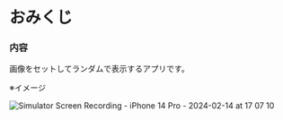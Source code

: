 # おみくじ

### 内容

画像をセットしてランダムで表示するアプリです。


※イメージ

![Simulator Screen Recording - iPhone 14 Pro - 2024-02-14 at 17 07 10](https://github.com/spark94vcoolk/omikujiPortfolio/assets/156158253/17099873-9618-4369-b06e-6f50ac9a69e7)
